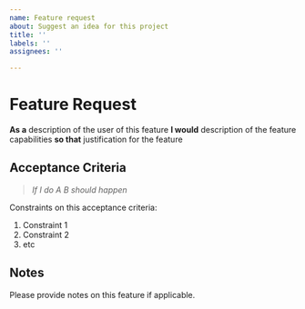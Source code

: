 ```yaml
---
name: Feature request
about: Suggest an idea for this project
title: ''
labels: ''
assignees: ''

---
```


# Feature Request

**As a** description of the user of this feature
**I would** description of the feature capabilities
**so that** justification for the feature

## Acceptance Criteria

> _If I do A B should happen_

Constraints on this acceptance criteria:

1. Constraint 1
2. Constraint 2
3. etc

## Notes

Please provide notes on this feature if applicable.

